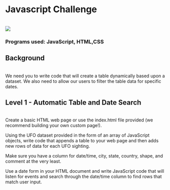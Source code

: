 # Javascript Challenge
<br> 
<img src = "https://cdn.mos.cms.futurecdn.net/LeBCZwWxJL9HcpTAu8pQVJ-320-80.jpg" > 

### Programs used: JavaScript, HTML,CSS

## Background 
<br>
We need you to write code that will create a table dynamically based upon a dataset. We also need to allow our users to filter the table data for specific dates. 

## Level 1 - Automatic Table and Date Search 
<br>
Create a basic HTML web page or use the index.html file provided (we recommend building your own custom page!).

Using the UFO dataset provided in the form of an array of JavaScript objects, write code that appends a table to your web page and then adds new rows of data for each UFO sighting.

Make sure you have a column for date/time, city, state, country, shape, and comment at the very least.

Use a date form in your HTML document and write JavaScript code that will listen for events and search through the date/time column to find rows that match user input.







